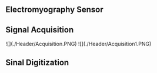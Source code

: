 <h2 align="left">Electromyography Sensor</h2>


<h2 align="left">Signal Acquisition</h2>
![](./Header/Acquisition.PNG) ![](./Header/Acquisition1.PNG)


<h2 align="left">Sinal Digitization </h2>
